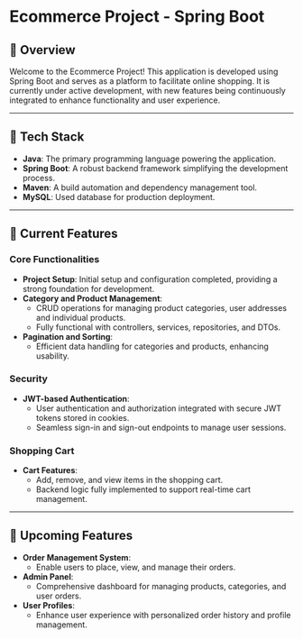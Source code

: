 # Ecommerce Project - Spring Boot

## 🚀 Overview
Welcome to the Ecommerce Project! This application is developed using Spring Boot and serves as a platform to facilitate online shopping. It is currently under active development, with new features being continuously integrated to enhance functionality and user experience.

---

## 🔧 Tech Stack
- **Java**: The primary programming language powering the application.
- **Spring Boot**: A robust backend framework simplifying the development process.
- **Maven**: A build automation and dependency management tool.
- **MySQL**: Used database for production deployment.

---

## 🚧 Current Features
### Core Functionalities
- **Project Setup**: Initial setup and configuration completed, providing a strong foundation for development.
- **Category and Product Management**:
  - CRUD operations for managing product categories, user addresses and individual products.
  - Fully functional with controllers, services, repositories, and DTOs.
- **Pagination and Sorting**:
  - Efficient data handling for categories and products, enhancing usability.

### Security
- **JWT-based Authentication**:
  - User authentication and authorization integrated with secure JWT tokens stored in cookies.
  - Seamless sign-in and sign-out endpoints to manage user sessions.

### Shopping Cart
- **Cart Features**:
  - Add, remove, and view items in the shopping cart.
  - Backend logic fully implemented to support real-time cart management.

---

## 🌱 Upcoming Features
- **Order Management System**:
  - Enable users to place, view, and manage their orders.
- **Admin Panel**:
  - Comprehensive dashboard for managing products, categories, and user orders.
- **User Profiles**:
  - Enhance user experience with personalized order history and profile management.
